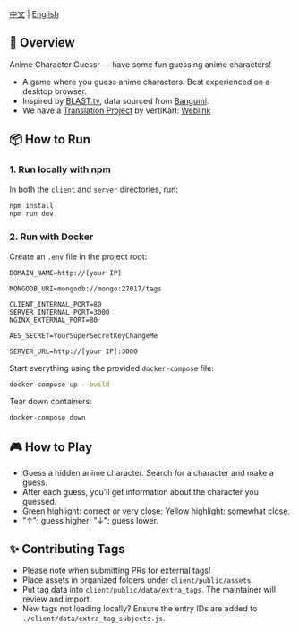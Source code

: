 [中文](README.md) | [English](README.en.md)

## 📖 Overview
Anime Character Guessr — have some fun guessing anime characters!

- A game where you guess anime characters. Best experienced on a desktop browser.
- Inspired by [BLAST.tv](https://blast.tv/counter-strike), data sourced from [Bangumi](https://bgm.tv/).
- We have a [Translation Project](https://github.com/vertiKarl/anime-character-guessr-english) by vertiKarl: [Weblink](https://vertikarl.github.io/anime-character-guessr-english)

## 📦 How to Run

### 1. Run locally with npm

In both the `client` and `server` directories, run:
```bash
npm install
npm run dev
```

### 2. Run with Docker

Create an `.env` file in the project root:
```env
DOMAIN_NAME=http://[your IP]

MONGODB_URI=mongodb://mongo:27017/tags

CLIENT_INTERNAL_PORT=80
SERVER_INTERNAL_PORT=3000
NGINX_EXTERNAL_PORT=80

AES_SECRET=YourSuperSecretKeyChangeMe

SERVER_URL=http://[your IP]:3000
```

Start everything using the provided `docker-compose` file:
```bash
docker-compose up --build
```

Tear down containers:
```bash
docker-compose down
```

## 🎮 How to Play

- Guess a hidden anime character. Search for a character and make a guess.
- After each guess, you’ll get information about the character you guessed.
- Green highlight: correct or very close; Yellow highlight: somewhat close.
- "↑": guess higher; "↓": guess lower.

## ✨ Contributing Tags

- Please note when submitting PRs for external tags!
- Place assets in organized folders under `client/public/assets`.
- Put tag data into `client/public/data/extra_tags`. The maintainer will review and import.
- New tags not loading locally? Ensure the entry IDs are added to `./client/data/extra_tag_subjects.js`.


